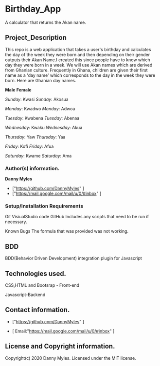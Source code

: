 # **Birthday_App**
A calculator that returns the Akan name.
##  **Project_Description**

 This repo is a web application that takes a user's birthday and calculates the day of the week they were born and then depending on their gender outputs their Akan Name.I created this since people have to know which day they were born in a week.
We will use Akan names which are derived from Ghanian culture. Frequently in Ghana, children are given their first name as a 'day name' which corresponds to the day in the week they were born. Here are Ghanian day names.

**Male**                                                 **Female**

*Sunday*: Kwasi                                         *Sunday*: Akosua

*Monday*: Kwadwo                                         *Monday*: Adwoa

*Tuesday*: Kwabena                                       *Tuesday*: Abenaa

*Wednesday*: Kwaku                                       *Wednesday*: Akua

*Thursday*:  Yaw                                          *Thursday*:  Yaa

*Friday*: Kofi                                            *Friday*: Afua

*Saturday*: Kwame                                         *Saturday*: Ama


###  **Author(s) information.**

**Danny Myles**

+  ["https://github.com/DannyMyles" ]
+  ["https://mail.google.com/mail/u/0/#inbox" ]

### **Setup/Installation Requirements**
Git VisiualStudio code GitHub
Includes any scripts that need to be run if necessary.

Known Bugs
The formula that was provided was not working.

##  **BDD**

BDD(Behavior Driven Development) integration plugin for Javascript

## **Technologies used.**

CSS,HTML and Bootsrap - Front-end

Javascript-Backend

## **Contact information.**
+  ["https://github.com/DannyMyles" ]

+  [ Email:"https://mail.google.com/mail/u/0/#inbox" ]

## **License and Copyright information.**

Copyright(c) 2020 Danny Myles.
 Licensed under the MIT license.
